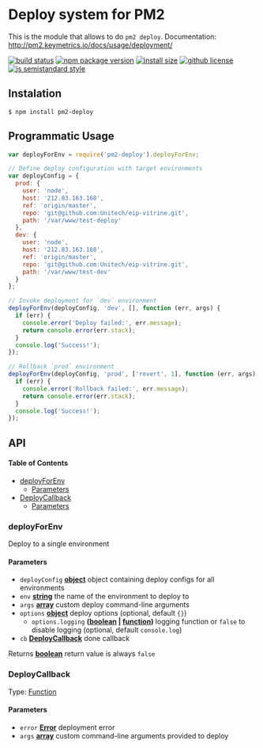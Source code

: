 # Deploy system for PM2

This is the module that allows to do `pm2 deploy`.
Documentation: http://pm2.keymetrics.io/docs/usage/deployment/

[![build status](https://badgen.net/travis/Unitech/pm2/master)](https://travis-ci.org/Unitech/pm2-deploy) [![npm package version](https://badgen.net/npm/v/pm2-deploy)](https://npm.im/pm2-deploy) [![install size](https://badgen.net/packagephobia/install/pm2-deploy)](https://packagephobia.now.sh/result?p=pm2-deploy) [![github license](https://badgen.net/github/license/Unitech/pm2-deploy)](https://github.com/Unitech/pm2-deploy/blob/master/LICENSE) [![js semistandard style](https://badgen.net/badge/code%20style/semistandard/pink)](https://github.com/Flet/semistandard)

## Instalation

    $ npm install pm2-deploy

## Programmatic Usage

```js
var deployForEnv = require('pm2-deploy').deployForEnv;

// Define deploy configuration with target environments
var deployConfig = {
  prod: {
    user: 'node',
    host: '212.83.163.168',
    ref: 'origin/master',
    repo: 'git@github.com:Unitech/eip-vitrine.git',
    path: '/var/www/test-deploy'
  },
  dev: {
    user: 'node',
    host: '212.83.163.168',
    ref: 'origin/master',
    repo: 'git@github.com:Unitech/eip-vitrine.git',
    path: '/var/www/test-dev'
  }
};

// Invoke deployment for `dev` environment
deployForEnv(deployConfig, 'dev', [], function (err, args) {
  if (err) {
    console.error('Deploy failed:', err.message);
    return console.error(err.stack);
  }
  console.log('Success!');
});

// Rollback `prod` environment
deployForEnv(deployConfig, 'prod', ['revert', 1], function (err, args) {
  if (err) {
    console.error('Rollback failed:', err.message);
    return console.error(err.stack);
  }
  console.log('Success!');
});
```

## API

<!-- Generated by documentation.js. Update this documentation by updating the source code. -->

#### Table of Contents

-   [deployForEnv](#deployforenv)
    -   [Parameters](#parameters)
-   [DeployCallback](#deploycallback)
    -   [Parameters](#parameters-1)

### deployForEnv

Deploy to a single environment

#### Parameters

-   `deployConfig` **[object](https://developer.mozilla.org/docs/Web/JavaScript/Reference/Global_Objects/Object)** object containing deploy configs for all environments
-   `env` **[string](https://developer.mozilla.org/docs/Web/JavaScript/Reference/Global_Objects/String)** the name of the environment to deploy to
-   `args` **[array](https://developer.mozilla.org/docs/Web/JavaScript/Reference/Global_Objects/Array)** custom deploy command-line arguments
-   `options` **[object](https://developer.mozilla.org/docs/Web/JavaScript/Reference/Global_Objects/Object)** deploy options (optional, default `{}`)
    -   `options.logging` **([boolean](https://developer.mozilla.org/docs/Web/JavaScript/Reference/Global_Objects/Boolean) \| [function](https://developer.mozilla.org/docs/Web/JavaScript/Reference/Statements/function))** logging function or `false` to disable logging (optional, default `console.log`)
-   `cb` **[DeployCallback](#deploycallback)** done callback

Returns **[boolean](https://developer.mozilla.org/docs/Web/JavaScript/Reference/Global_Objects/Boolean)** return value is always `false`

### DeployCallback

Type: [Function](https://developer.mozilla.org/docs/Web/JavaScript/Reference/Statements/function)

#### Parameters

-   `error` **[Error](https://developer.mozilla.org/docs/Web/JavaScript/Reference/Global_Objects/Error)** deployment error
-   `args` **[array](https://developer.mozilla.org/docs/Web/JavaScript/Reference/Global_Objects/Array)** custom command-line arguments provided to deploy
